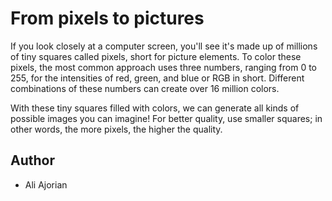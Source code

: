# From pixels to pictures

If you look closely at a computer screen, you'll see it's made up of millions of tiny squares called pixels, short for picture elements. To color these pixels, the most common approach uses three numbers, ranging from 0 to 255, for the intensities of red, green, and blue or RGB in short. Different combinations of these numbers can create over 16 million colors.

With these tiny squares filled with colors, we can generate all kinds of possible images you can imagine! For better quality, use smaller squares; in other words, the more pixels, the higher the quality.

## Author
- Ali Ajorian
